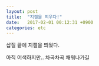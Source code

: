 ```yaml
---
layout: post
title:  "지캘을 띄우다!"
date:   2017-02-01 00:12:31 +0900
categories: etc
---
```


삽질 끝에 지캘을 띄웠다.

아직 어색하지만.. 차곡차곡 채워나가길
